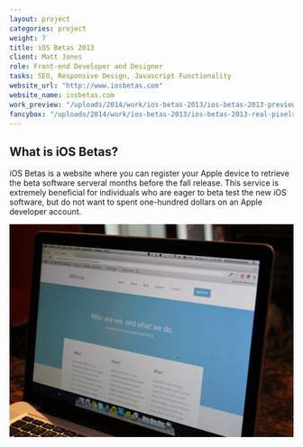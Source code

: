 ```yaml
---
layout: project
categories: project
weight: 7
title: iOS Betas 2013
client: Matt Jones
role: Front-end Developer and Designer
tasks: SEO, Responsive Design, Javascript Functionality
website_url: "http://www.iosbetas.com"
website_name: iosbetas.com
work_preview: "/uploads/2014/work/ios-betas-2013/ios-betas-2013-preview.png"
fancybox: "/uploads/2014/work/ios-betas-2013/ios-betas-2013-real-pixels.png"
---
```


## What is iOS Betas?

iOS Betas is a website where you can register your Apple device to retrieve the beta software serveral months before the fall release.  This service is extremely beneficial for individuals who are eager to beta test the new iOS software, but do not want to spent one-hundred dollars on an Apple developer account. 

![](/uploads/2014/work/ios-betas-2013/ios-betas-2013-about-preview.png)

